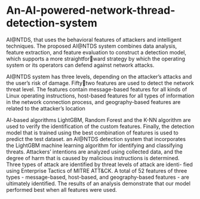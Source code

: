 # An-AI-powered-network-thread-detection-system
 AI@NTDS, that uses the behavioral features of attackers and intelligent techniques. The proposed AI@NTDS system combines data analysis, feature extraction, and feature evaluation to construct a detection model, which supports a more straightforward strategy by which the operating system or its operators can defend against network attacks.

AI@NTDS system has three levels, depending on the attacker’s attacks and the user’s risk of damage. Fiftytwo features are used to detect the network threat level. The features contain message-based features for all kinds of Linux operating instructions, host-based features for all types of information in the network
connection process, and geography-based features are related to the attacker’s location

 AI-based algorithms LightGBM, Random Forest and the K-NN algorithm are used to verify the identification of the custom features. Finally, the detection model that is trained using the best combination of features is used to predict the test dataset.
  an AI@NTDS detection system that incorporates the LightGBM machine learning algorithm for identifying and classifying threats. Attackers’ intentions are
analyzed using collected data, and the degree of harm that is caused by malicious instructions is determined. Three types of attack are identified by threat levels of attack are identi- fied using Enterprise Tactics of MITRE ATT&CK. A total of 52 features of three types - message-based, host-based, and geography-based features - are ultimately identified. The results of an analysis demonstrate that our model performed best when all features were used.
